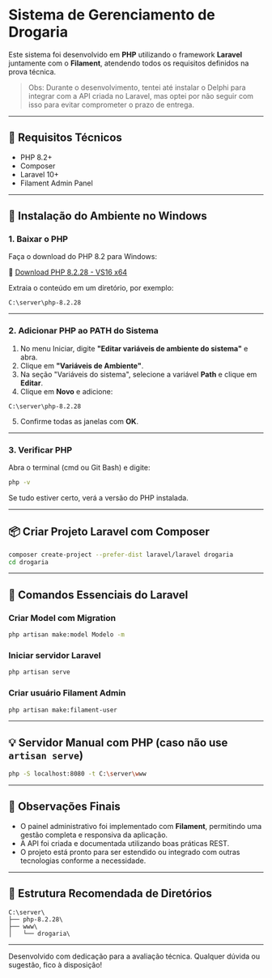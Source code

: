 # Sistema de Gerenciamento de Drogaria

Este sistema foi desenvolvido em **PHP** utilizando o framework **Laravel** juntamente com o **Filament**, atendendo todos os requisitos definidos na prova técnica.

> Obs: Durante o desenvolvimento, tentei até instalar o Delphi para integrar com a API criada no Laravel, mas optei por não seguir com isso para evitar comprometer o prazo de entrega.

---

## 🔧 Requisitos Técnicos

- PHP 8.2+
- Composer
- Laravel 10+
- Filament Admin Panel

---

## 🚀 Instalação do Ambiente no Windows

### 1. Baixar o PHP

Faça o download do PHP 8.2 para Windows:

🔗 [Download PHP 8.2.28 - VS16 x64](https://windows.php.net/downloads/releases/php-8.2.28-Win32-vs16-x64.zip)

Extraia o conteúdo em um diretório, por exemplo:

```
C:\server\php-8.2.28
```

---

### 2. Adicionar PHP ao PATH do Sistema

1. No menu Iniciar, digite **"Editar variáveis de ambiente do sistema"** e abra.
2. Clique em **"Variáveis de Ambiente"**.
3. Na seção "Variáveis do sistema", selecione a variável **Path** e clique em **Editar**.
4. Clique em **Novo** e adicione:

```
C:\server\php-8.2.28
```

5. Confirme todas as janelas com **OK**.

---

### 3. Verificar PHP

Abra o terminal (cmd ou Git Bash) e digite:

```bash
php -v
```

Se tudo estiver certo, verá a versão do PHP instalada.

---

## 📦 Criar Projeto Laravel com Composer

```bash
composer create-project --prefer-dist laravel/laravel drogaria
cd drogaria
```

---

## 🧱 Comandos Essenciais do Laravel

### Criar Model com Migration
```bash
php artisan make:model Modelo -m
```

### Iniciar servidor Laravel
```bash
php artisan serve
```

### Criar usuário Filament Admin
```bash
php artisan make:filament-user
```

---

## 💡 Servidor Manual com PHP (caso não use `artisan serve`)

```bash
php -S localhost:8080 -t C:\server\www
```

---

## 📘 Observações Finais

- O painel administrativo foi implementado com **Filament**, permitindo uma gestão completa e responsiva da aplicação.
- A API foi criada e documentada utilizando boas práticas REST.
- O projeto está pronto para ser estendido ou integrado com outras tecnologias conforme a necessidade.

---

## 📂 Estrutura Recomendada de Diretórios

```
C:\server\
├── php-8.2.28\
├── www\
│   └── drogaria\
```

---

Desenvolvido com dedicação para a avaliação técnica. Qualquer dúvida ou sugestão, fico à disposição!